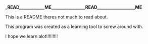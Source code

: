 

_____________READ____________ME________________READ__________________ME____________

This is a README theres not much to read about.

This program was created as a learning tool to screw around with.

I hope we learn alot!!!!!!!!!